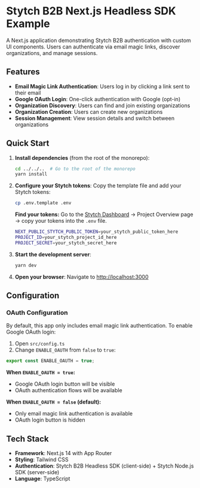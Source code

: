 # Stytch B2B Next.js Headless SDK Example

A Next.js application demonstrating Stytch B2B authentication with custom UI components. Users can authenticate via email magic links, discover organizations, and manage sessions.

## Features

- **Email Magic Link Authentication**: Users log in by clicking a link sent to their email
- **Google OAuth Login**: One-click authentication with Google (opt-in)
- **Organization Discovery**: Users can find and join existing organizations
- **Organization Creation**: Users can create new organizations
- **Session Management**: View session details and switch between organizations

## Quick Start

1. **Install dependencies** (from the root of the monorepo):

   ```bash
   cd ../../..  # Go to the root of the monorepo
   yarn install
   ```

2. **Configure your Stytch tokens**:
   Copy the template file and add your Stytch tokens:

   ```bash
   cp .env.template .env
   ```

   **Find your tokens:** Go to the [Stytch Dashboard](https://stytch.com/dashboard) → Project Overview page → copy your tokens into the `.env` file.

   ```bash
   NEXT_PUBLIC_STYTCH_PUBLIC_TOKEN=your_stytch_public_token_here
   PROJECT_ID=your_stytch_project_id_here
   PROJECT_SECRET=your_stytch_secret_here
   ```

3. **Start the development server**:

   ```bash
   yarn dev
   ```

4. **Open your browser**:
   Navigate to [http://localhost:3000](http://localhost:3000)

## Configuration

### OAuth Configuration

By default, this app only includes email magic link authentication. To enable Google OAuth login:

1. Open `src/config.ts`
2. Change `ENABLE_OAUTH` from `false` to `true`:

```typescript
export const ENABLE_OAUTH = true;
```

**When `ENABLE_OAUTH = true`:**

- Google OAuth login button will be visible
- OAuth authentication flows will be available

**When `ENABLE_OAUTH = false` (default):**

- Only email magic link authentication is available
- OAuth login button is hidden

## Tech Stack

- **Framework**: Next.js 14 with App Router
- **Styling**: Tailwind CSS
- **Authentication**: Stytch B2B Headless SDK (client-side) + Stytch Node.js SDK (server-side)
- **Language**: TypeScript
